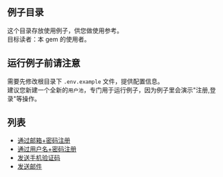 ## 例子目录
这个目录存放使用例子，供您做使用参考。      
目标读者：本 gem 的使用者。   

## 运行例子前请注意
需要先修改根目录下 `.env.example` 文件，提供配置信息。  
建议您新建一个全新的`用户池`，专门用于运行例子，因为例子里会演示"注册,登录"等操作。     

## 列表
* [通过邮箱+密码注册](./1.registerByEmail.rb)
* [通过用户名+密码注册](./2.registerByUsername.rb)
* [发送手机验证码](./3.sendSmsCode.rb)
* [发送邮件](./4.sendEmail.rb)
